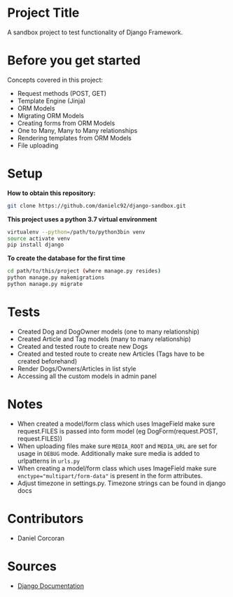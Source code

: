 # Project Title
A sandbox project to test functionality of Django Framework.

# Before you get started
Concepts covered in this project:
- Request methods (POST, GET)
- Template Engine (Jinja)
- ORM Models
- Migrating ORM Models
- Creating forms from ORM Models
- One to Many, Many to Many relationships
- Rendering templates from ORM Models
- File uploading

# Setup
**How to obtain this repository:**
```sh
git clone https://github.com/danielc92/django-sandbox.git
```

**This project uses a python 3.7 virtual environment**
```sh
virtualenv --python=/path/to/python3bin venv
source activate venv
pip install django
```

**To create the database for the first time**
```sh
cd path/to/this/project (where manage.py resides)
python manage.py makemigrations
python manage.py migrate
```

# Tests
- Created Dog and DogOwner models (one to many relationship)
- Created Article and Tag models (many to many relationship)
- Created and tested route to create new Dogs
- Created and tested route to create new Articles (Tags have to be created beforehand)
- Render Dogs/Owners/Articles in list style
- Accessing all the custom models in admin panel

# Notes
- When created a model/form class which uses ImageField make sure request.FILES is passed into form model (eg DogForm(request.POST, request.FILES))
- When uploading files make sure `MEDIA_ROOT` and `MEDIA_URL` are set for usage in `DEBUG` mode. Additionally make sure media is added to urlpatterns in `urls.py`
- When creating a model/form class which uses ImageField make sure `enctype="multipart/form-data"` is present in the form attributes.
- Adjust timezone in settings.py. Timezone strings can be found in django docs

# Contributors
- Daniel Corcoran

# Sources
- [Django Documentation](https://docs.djangoproject.com/en/2.2/)
